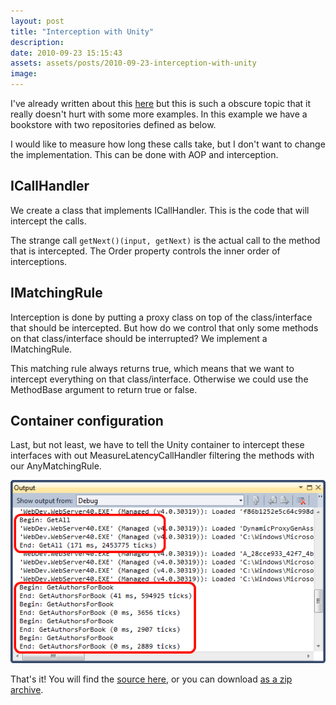 ```yaml
---
layout: post
title: "Interception with Unity"
description:
date: 2010-09-23 15:15:43
assets: assets/posts/2010-09-23-interception-with-unity
image: 
---
```


I've already written about this [here](/2009/10/30/aop-in-net-with-unity-interception-model.html "AOP in .NET with Unity Interception Model") but this is such a obscure topic that it really doesn't hurt with some more examples.  In this example we have a bookstore with two repositories defined as below.

<script src="https://gist.github.com/miklund/f6306706eb7756a4c868.js?file=Repositories.cs"></script>

I would like to measure how long these calls take, but I don't want to change the implementation. This can be done with AOP and interception.

## ICallHandler

We create a class that implements ICallHandler. This is the code that will intercept the calls.

<script src="https://gist.github.com/miklund/f6306706eb7756a4c868.js?file=MeasureLatencyCallHandler.cs"></script>

The strange call `getNext()(input, getNext)` is the actual call to the method that is intercepted. The Order property controls the inner order of interceptions.

## IMatchingRule

Interception is done by putting a proxy class on top of the class/interface that should be intercepted. But how do we control that only some methods on that class/interface should be interrupted? We implement a IMatchingRule.

<script src="https://gist.github.com/miklund/f6306706eb7756a4c868.js?file=AnyMatchingRule.cs"></script>

This matching rule always returns true, which means that we want to intercept everything on that class/interface. Otherwise we could use the MethodBase argument to return true or false.

## Container configuration

Last, but not least, we have to tell the Unity container to intercept these interfaces with out MeasureLatencyCallHandler filtering the methods with our AnyMatchingRule.

<script src="https://gist.github.com/miklund/f6306706eb7756a4c868.js?file=Container.cs"></script>

![example output](/assets/posts/2010-09-23-interception-with-unity/output.png)

That's it! You will find the [source here](https://bitbucket.org/bokmal/litemedia.bookstore.unity "LiteMedia.BookStore.Unity on BitBucket repository"), or you can download [as a zip archive](/assets/posts/2010-09-23-interception-with-unity/7e1787751971.zip "LiteMedia.BookStore.Unity as zip archive").

